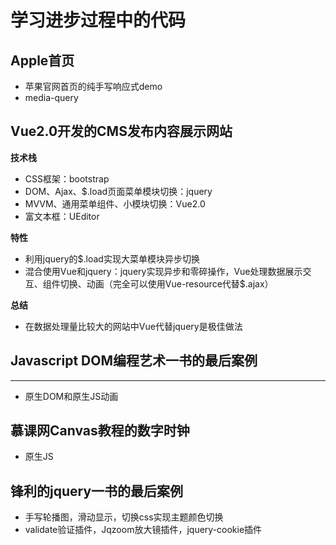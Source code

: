 学习进步过程中的代码
===
Apple首页
---
- 苹果官网首页的纯手写响应式demo
- media-query

Vue2.0开发的CMS发布内容展示网站
---
**技术栈**
- CSS框架：bootstrap
- DOM、Ajax、$.load页面菜单模块切换：jquery
- MVVM、通用菜单组件、小模块切换：Vue2.0
- 富文本框：UEditor

**特性**
- 利用jquery的$.load实现大菜单模块异步切换
- 混合使用Vue和jquery：jquery实现异步和零碎操作，Vue处理数据展示交互、组件切换、动画（完全可以使用Vue-resource代替$.ajax）

**总结**
- 在数据处理量比较大的网站中Vue代替jquery是极佳做法

Javascript DOM编程艺术一书的最后案例
---
***
- 原生DOM和原生JS动画

慕课网Canvas教程的数字时钟
---
- 原生JS

锋利的jquery一书的最后案例
---
- 手写轮播图，滑动显示，切换css实现主题颜色切换
- validate验证插件，Jqzoom放大镜插件，jquery-cookie插件
